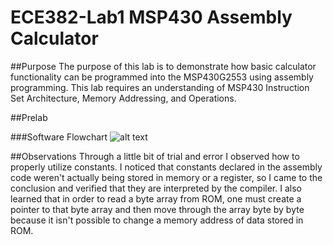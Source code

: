 ECE382-Lab1 MSP430 Assembly Calculator
======================================

##Purpose
The purpose of this lab is to demonstrate how basic calculator functionality can be programmed into the MSP430G2553 using assembly programming. This lab requires an understanding of MSP430 Instruction Set Architecture, Memory Addressing, and Operations.

##Prelab

###Software Flowchart
![alt text](https://github.com/jniquette/ECE382-Lab1/images/software_flowchart.png "Software Flowchart")



##Observations
Through a little bit of trial and error I observed how to properly utilize constants. I noticed that constants declared in the assembly code weren't actually being stored in memory or a register, so I came to the conclusion and verified that they are interpreted by the compiler. I also learned that in order to read a byte array from ROM, one must create a pointer to that byte array and then move through the array byte by byte because it isn't possible to change a memory address of data stored in ROM.
